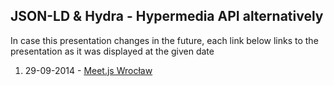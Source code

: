 ## JSON-LD & Hydra - Hypermedia API alternatively

In case this presentation changes in the future, each link below links to the presentation as it was displayed at the given date

1. 29-09-2014 - [Meet.js Wrocław](tree/v1-meetjs-wroclaw)
